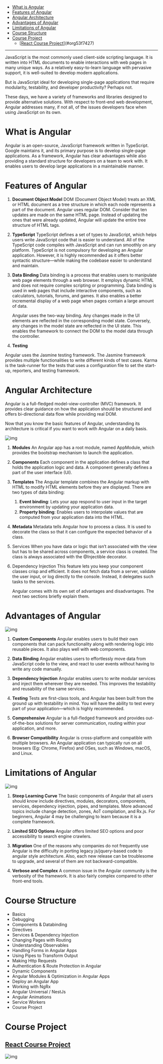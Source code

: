 - [What is Angular](#org7b16a63)
- [Features of Angular](#orgb32789c)
- [Angular Architecture](#orga2a87f2)
- [Advantages of Angular](#org184b27f)
- [Limitations of Angular](#orgd0a629a)
- [Course Structure](#org30478e8)
- [Course Project](#org45545ac)
  - [[React Course Project](https://react-course-project-31af6.web.app/)](#org53f7427)

---

JavaScript is the most commonly used client-side scripting language. It is written into HTML documents to enable interactions with web pages in many unique ways. As a relatively easy-to-learn language with pervasive support, it is well-suited to develop modern applications.

But is JavaScript ideal for developing single-page applications that require modularity, testability, and developer productivity? Perhaps not.

These days, we have a variety of frameworks and libraries designed to provide alternative solutions. With respect to front-end web development, Angular addresses many, if not all, of the issues developers face when using JavaScript on its own.


<a id="org7b16a63"></a>

# What is Angular

Angular is an open-source, JavaScript framework written in TypeScript. Google maintains it, and its primary purpose is to develop single-page applications. As a framework, Angular has clear advantages while also providing a standard structure for developers on a team to work with. It enables users to develop large applications in a maintainable manner.


<a id="orgb32789c"></a>

# Features of Angular

1.  **Document Object Model** DOM (Document Object Model) treats an XML or HTML document as a tree structure in which each node represents a part of the document. Angular uses regular DOM. Consider that ten updates are made on the same HTML page. Instead of updating the ones that were already updated, Angular will update the entire tree structure of HTML tags.

2.  **TypeScript** TypeScript defines a set of types to JavaScript, which helps users write JavaScript code that is easier to understand. All of the TypeScript code compiles with JavaScript and can run smoothly on any platform. TypeScript is not compulsory for developing an Angular application. However, it is highly recommended as it offers better syntactic structure—while making the codebase easier to understand and maintain.

3.  **Data Binding** Data binding is a process that enables users to manipulate web page elements through a web browser. It employs dynamic HTML and does not require complex scripting or programming. Data binding is used in web pages that include interactive components, such as calculators, tutorials, forums, and games. It also enables a better incremental display of a web page when pages contain a large amount of data.
    
    Angular uses the two-way binding. Any changes made in the UI elements are reflected in the corresponding model state. Conversely, any changes in the model state are reflected in the UI state. This enables the framework to connect the DOM to the model data through the controller.

4.  **Testing**

Angular uses the Jasmine testing framework. The Jasmine framework provides multiple functionalities to write different kinds of test cases. Karma is the task-runner for the tests that uses a configuration file to set the start-up, reporters, and testing framework.


<a id="orga2a87f2"></a>

# Angular Architecture

Angular is a full-fledged model-view-controller (MVC) framework. It provides clear guidance on how the application should be structured and offers bi-directional data flow while providing real DOM.

Now that you know the basic features of Angular, understanding its architecture is critical if you want to work with Angular on a daily basis.

![img](./resources/imgs/angular-arch.png "Angular Architecture")

1.  **Modules** An Angular app has a root module, named AppModule, which provides the bootstrap mechanism to launch the application.

2.  **Components** Each component in the application defines a class that holds the application logic and data. A component generally defines a part of the user interface (UI).

3.  **Templates** The Angular template combines the Angular markup with HTML to modify HTML elements before they are displayed. There are two types of data binding:
    1.  **Event binding**: Lets your app respond to user input in the target environment by updating your application data.
    2.  **Property binding**: Enables users to interpolate values that are computed from your application data into the HTML.

4.  **Metadata** Metadata tells Angular how to process a class. It is used to decorate the class so that it can configure the expected behavior of a class.

5.  Services When you have data or logic that isn’t associated with the view but has to be shared across components, a service class is created. The class is always associated with the @Injectible decorator.

6.  Dependency Injection This feature lets you keep your component classes crisp and efficient. It does not fetch data from a server, validate the user input, or log directly to the console. Instead, it delegates such tasks to the services.
    
    Angular comes with its own set of advantages and disadvantages. The next two sections briefly explain them.


<a id="org184b27f"></a>

# Advantages of Angular

![img](./resources/imgs/angular-advantages.png "Angular Advantages")

1.  **Custom Components** Angular enables users to build their own components that can pack functionality along with rendering logic into reusable pieces. It also plays well with web components.

2.  **Data Binding** Angular enables users to effortlessly move data from JavaScript code to the view, and react to user events without having to write any code manually.

3.  **Dependency Injection** Angular enables users to write modular services and inject them wherever they are needed. This improves the testability and reusability of the same services.

4.  **Testing** Tests are first-class tools, and Angular has been built from the ground up with testability in mind. You will have the ability to test every part of your application—which is highly recommended.

5.  **Comprehensive** Angular is a full-fledged framework and provides out-of-the-box solutions for server communication, routing within your application, and more.

6.  **Browser Compatibility** Angular is cross-platform and compatible with multiple browsers. An Angular application can typically run on all browsers (Eg: Chrome, Firefox) and OSes, such as Windows, macOS, and Linux.


<a id="orgd0a629a"></a>

# Limitations of Angular

![img](./resources/imgs/angular-limitations.png "Angular Limitations")

1.  **Steep Learning Curve** The basic components of Angular that all users should know include directives, modules, decorators, components, services, dependency injection, pipes, and templates. More advanced topics include change detection, zones, AoT compilation, and Rx.js. For beginners, Angular 4 may be challenging to learn because it is a complete framework.

2.  **Limited SEO Options** Angular offers limited SEO options and poor accessibility to search engine crawlers.

3.  **Migration** One of the reasons why companies do not frequently use Angular is the difficulty in porting legacy js/jquery-based code to angular style architecture. Also, each new release can be troublesome to upgrade, and several of them are not backward-compatible.

4.  **Verbose and Complex** A common issue in the Angular community is the verbosity of the framework. It is also fairly complex compared to other front-end tools.


<a id="org30478e8"></a>

# Course Structure

-   Basics
-   Debugging
-   Components & Databinding
-   Directives
-   Services & Dependency Injection
-   Changing Pages with Routing
-   Understanding Observables
-   Handling Forms in Angular Apps
-   Using Pipes to Transform Output
-   Making Http Requests
-   Authentication & Route Protection in Angular
-   Dynamic Components
-   Angular Modules & Optimization in Angular Apps
-   Deploy an Angular App
-   Working with NgRx
-   Angular Universal / NestJs
-   Angular Animations
-   Service Workers
-   Course Project


<a id="org45545ac"></a>

# Course Project


<a id="org53f7427"></a>

## [React Course Project](https://react-course-project-31af6.web.app/)

![img](./resources/imgs/angular-course-project.jpg "Course Project")
